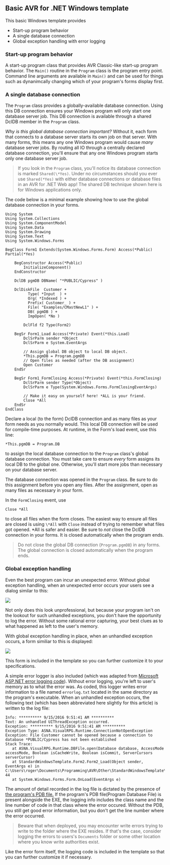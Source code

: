 ## Basic AVR for .NET Windows template

This basic Windows template provides 

* Start-up program behavior
* A single database connection
* Global exception handling with error logging

### 

### Start-up program behavior

A start-up program class that provides AVR Classic-like start-up program behavior. The `Main()` routine in the `Program` class is the program entry point. Command line arguments are available in `Main()` and can be used for things such as dynanimcally changing which of your program's forms display first.  

### A single database connection

The `Program` class provides a globally-available database connection. Using this DB connection ensures your Windows program will only start one database server job. This DB connection is available through a shared DclDB member in the `Program` class. 

*Why is this global database connection important?* Without it, each form that connects to a database server starts its own job on that server. With many forms, this means any one Windows program would cause *many* database server jobs. By routing all IO through a centrally declared database connection, you'll ensure that any one Windows program starts only one database server job. 

> If you look in the `Program` class, you'll notice its database connection is marked `Shared(\*Yes)`. Under no circumstances should you ever use `Shared(*Yes)` with either database 
connections or database files in an AVR for .NET Web app! The shared DB technique
shown here is for Windows applications only.

The code below is a minimal example showing how to use the global database connection in your forms.

~~~
Using System
Using System.Collections
Using System.ComponentModel
Using System.Data
Using System.Drawing
Using System.Text
Using System.Windows.Forms

BegClass Form1 Extends(System.Windows.Forms.Form) Access(*Public) Partial(*Yes)

    BegConstructor Access(*Public)
        InitializeComponent()
    EndConstructor

    DclDB pgmDB DBName( "*PUBLIC/Cypress" )

    DclDiskFile  Customer +
          Type( *Input  ) +
          Org( *Indexed ) +
          Prefix( Customer_ ) +
          File( "Examples/CMastNewL1" ) +
          DB( pgmDB ) +
          ImpOpen( *No )

        DclFld f2 Type(Form2) 

    BegSr Form1_Load Access(*Private) Event(*this.Load)
        DclSrParm sender *Object
        DclSrParm e System.EventArgs

        // Assign global DB object to local DB object.
        *This.pgmDB = Program.pgmDB
        // Open files as needed (after the DB assignment)
        Open Customer 
    EndSr

    BegSr Form1_FormClosing Access(*Private) Event(*this.FormClosing)
        DclSrParm sender Type(*Object)
        DclSrParm e Type(System.Windows.Forms.FormClosingEventArgs)
        
        // Make it easy on yourself here! *ALL is your friend. 
        Close *All 
    EndSr    
EndClass
~~~

Declare a local (to the form) DclDB connection and as many files as your form needs as you normally would. This local DB connection will be used for compile-time purposes. At runtime, in the Form's load event, use this line:

    *This.pgmDB = Program.DB 

to assign the local database connection to the `Program` class's global database connection. You must take care to ensure *every* form assigns its local DB to the global one. Otherwise, you'll start more jobs than necessary on your database server.  

The database connection was opened in the `Program` class. Be sure to do this assignment before you open any files. After the assignment, open as many files as necessary in your form.

In the `FormClosing` event, use 

    Close *All 

to close all files when the form closes. The easiest way to ensure all files are closed is using `\*All` with `Close` instead of trying to remember what files got opened. \*All is safer and easier. Be sure to *not* close the DclDB connection in your forms. It is closed automatically when the program ends. 

> Do not close the global DB connection (`Program.pgmDB`) in any forms. The global connection is closed automatically when the program ends. 

### Global exception handling

Even the best program can incur an unexpected error. Without global exception handling, when an unexpected error occurs your users see a dialog similar to this: 

![](http://asna.com/media/images/exception_error-1.png)

Not only does this look unprofessional, but because your program isn't on the lookout for such unhandled exceptions, you don't have the opportunity to log the error. Without some rational error capturing, your best clues as to what happened as left to the user's memory. 

With global exception handling in place, when an unhandled exception occurs, a form similiar to this is displayed: 

![](http://asna.com/media/images/pretty_exception_error-2.png)

This form is included in the template so you can further customize it to your specifications.

A simple error logger is also included (which was adapted from [Microsoft ASP.NET error logging code](https://msdn.microsoft.com/en-us/library/bb397417.aspx)). Without error logging, you're left to user's memory as to what the error was. As coded, this logger writes error information to a file named `errorlog.txt` located in the same directory as the program's executable. When an unhandled exception occurs, the following text (which has been abbreviated here slightly for this article) is written to the log file: 

```
Info: ********** 9/15/2016 9:51:41 AM **********
Text: An unhandled UIThreadException occurred.
Exception: ********** 9/15/2016 9:51:41 AM **********
Exception Type: ASNA.VisualRPG.Runtime.ConnectionNotOpenException
Exception: File Customer cannot be opened because a connection to database *PUBLIC/Cypress has not been established
Stack Trace: 
   at ASNA.VisualRPG.Runtime.DBFile.open(Database database, AccessMode accessMode, Boolean isCacheWrite, Boolean isCommit, ServerCursors serverCursor)
   at StandardWindowsTemplate.Form2.Form2_Load(Object sender, EventArgs e) in C:\Users\roger\Documents\Programming\AVR\Other\StandardWindowsTemplate\StandardWindowsTemplate\Form2.vr:line 44
   at System.Windows.Forms.Form.OnLoad(EventArgs e)
```

The amount of detail recorded in the log file is dictated by the presence of [the program's PDB file.](http://devcenter.wintellect.com/jrobbins/pdb-files-what-every-developer-must-know) If the program's PDB file(Program Database File) is present alongside the EXE, the logging info includes the class name and the line number of code in that class where the error occured. Without the PDB, you still get good error information, but you don't get the line number where the error occurred.  

> Beware that when deployed, you may encounter write errors trying to write to the folder where the EXE resides. If that's the case, consider logging the errors to users's `Documents` folder or some other location where you know write authorities exist.

Like the error form itself, the logging code is included in the template so that you can further customize it if necessary. 